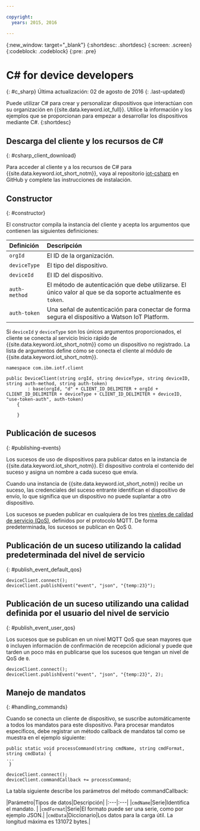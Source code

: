 ```yaml
---

copyright:
  years: 2015, 2016

---
```


{:new_window: target="_blank"}
{:shortdesc: .shortdesc}
{:screen: .screen}
{:codeblock: .codeblock}
{:pre: .pre}


# ﻿C# for device developers
{: #c_sharp}
Última actualización: 02 de agosto de 2016
{: .last-updated}

Puede utilizar C# para crear y personalizar dispositivos que interactúan con su organización en {{site.data.keyword.iot_full}}. Utilice la información y los ejemplos que se proporcionan para empezar a desarrollar los dispositivos mediante C#.
{:shortdesc}

## Descarga del cliente y los recursos de C#
{: #csharp_client_download}

Para acceder al cliente y a los recursos de C# para {{site.data.keyword.iot_short_notm}}, vaya al repositorio [iot-csharp](https://github.com/ibm-watson-iot/iot-csharp) en GitHub y complete las instrucciones de instalación.


## Constructor
{: #constructor}

El constructor compila la instancia del cliente y acepta los argumentos que contienen las siguientes definiciones:

|Definición |Descripción |
|:---|:---|
|`orgId`|El ID de la organización.|
|`deviceType`|El tipo del dispositivo.|
|`deviceId` |El ID del dispositivo.|
|`auth-method`   |El método de autenticación que debe utilizarse. El único valor al que se da soporte actualmente es `token`.|
|`auth-token`   |Una señal de autenticación para conectar de forma segura el dispositivo a Watson IoT Platform.|


Si `deviceId` y `deviceType` son los únicos argumentos proporcionados, el cliente se conecta al servicio Inicio rápido de {{site.data.keyword.iot_short_notm}} como un dispositivo no registrado. La lista de argumentos define cómo se conecta el cliente al módulo de {{site.data.keyword.iot_short_notm}}.


```
namespace com.ibm.iotf.client

public DeviceClient(string orgId, string deviceType, string deviceID, string auth-method, string auth-token)
        : base(orgId, "d" + CLIENT_ID_DELIMITER + orgId + CLIENT_ID_DELIMITER + deviceType + CLIENT_ID_DELIMITER + deviceID, "use-token-auth", auth-token)
    {

    }
```

## Publicación de sucesos
{: #publishing-events}

Los sucesos de uso de dispositivos para publicar datos en la instancia de {{site.data.keyword.iot_short_notm}}. El dispositivo controla el contenido del suceso y asigna un nombre a cada suceso que envía.

Cuando una instancia de {{site.data.keyword.iot_short_notm}} recibe un suceso, las credenciales del suceso entrante identifican el dispositivo de envío, lo que significa que un dispositivo no puede suplantar a otro dispositivo.

Los sucesos se pueden publicar en cualquiera de los tres [niveles de calidad de servicio (QoS)](../mqtt.html#managed-devices), definidos por el protocolo MQTT. De forma predeterminada, los sucesos se publican en QoS 0.


## Publicación de un suceso utilizando la calidad predeterminada del nivel de servicio
{: #publish_event_default_qos}

```
deviceClient.connect();
deviceClient.publishEvent("event", "json", "{temp:23}");
```


## Publicación de un suceso utilizando una calidad definida por el usuario del nivel de servicio
{: #publish_event_user_qos}

Los sucesos que se publican en un nivel MQTT QoS que sean mayores que `0` incluyen información de confirmación de recepción adicional y puede que tarden un poco más en publicarse que los sucesos que tengan un nivel de QoS de `0`.


```
deviceClient.connect();
deviceClient.publishEvent("event", "json", "{temp:23}", 2);
```

## Manejo de mandatos
{: #handling_commands}

Cuando se conecta un cliente de dispositivo, se suscribe automáticamente a todos los mandatos para este dispositivo. Para procesar mandatos específicos, debe registrar un método callback de mandatos tal como se muestra en el ejemplo siguiente:

```
public static void processCommand(string cmdName, string cmdFormat, string cmdData) {
...
 }
```

```
deviceClient.connect();
deviceClient.commandCallback += processCommand;
```
La tabla siguiente describe los parámetros del método commandCallback:

|Parámetro|Tipos de datos|Descripción|
|:---|:---|
|`cmdName`|Serie|Identifica el mandato. |
|`cmdFormat`|Serie|El formato puede ser una serie, como por ejemplo JSON.|
|`cmdData`|Diccionario|Los datos para la carga útil. La longitud máxima es 131072 bytes.|

